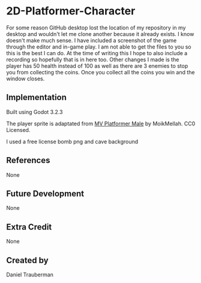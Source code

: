 # 2D-Platformer-Character

For some reason GitHub desktop lost the location of my repository in my desktop and wouldn't let me clone another because it already exists. I know doesn't make much sense. I have included a screenshot of the game through the editor and in-game play. I am not able to get the files to you so this is the best I can do. At the time of writing this I hope to also include a recording so hopefully that is in here too. Other changes I made is the player has 50 health instead of 100 as well as there are 3 enemies to stop you from collecting the coins. Once you collect all the coins you win and the window closes.

## Implementation
Built using Godot 3.2.3

The player sprite is adaptated from [MV Platformer Male](https://opengameart.org/content/mv-platformer-male-32x64) by MoikMellah. CC0 Licensed.

I used a free license bomb png and cave background

## References
None

## Future Development
None

## Extra Credit
None

## Created by 
Daniel Trauberman
